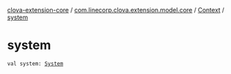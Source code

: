 [clova-extension-core](../../index.md) / [com.linecorp.clova.extension.model.core](../index.md) / [Context](index.md) / [system](./system.md)

# system

`val system: `[`System`](../-system/index.md)